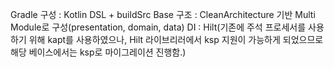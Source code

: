 Gradle 구성 : Kotlin DSL + buildSrc 
Base 구조 : CleanArchitecture 기반 Multi Module로 구성(presentation, domain, data) 
DI : Hilt(기존에 주석 프로세서를 사용하기 위해 kapt를 사용하였으나, Hilt 라이브리러에서 ksp 지원이 가능하게 되었으므로 해당 베이스에서는 ksp로 마이그레이션 진행함.)
